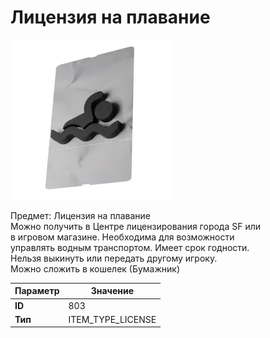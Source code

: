 # Лицензия на плавание

![Item Image](../img/803.webp?raw=true)

Предмет: Лицензия на плавание<br>Можно получить в Центре лицензирования города SF или<br>в игровом магазине. Необходима для возможности<br>управлять водным транспортом. Имеет срок годности.<br>Нельзя выкинуть или передать другому игроку.<br>Можно сложить в кошелек (Бумажник)


| Параметр | Значение |
|----------|----------|
| **ID** | 803 |
| **Тип** | ITEM_TYPE_LICENSE |

